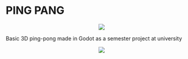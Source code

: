 # PING PANG
<p align="center">
  <img src="https://github.com/kaekld/ping-pong-godot3d/blob/a95aa82055a876b56e33fa55f1a2efe860efda05/resources/logo.png">
</p>
Basic 3D ping-pong made in Godot as a semester project at university
<p align="center">
  <img src="https://github.com/kaekld/ping-pong-godot3d/blob/6bca9f2a4456e57cea9bfb7e652449a9ed086407/resources/preview.png">
</p>
